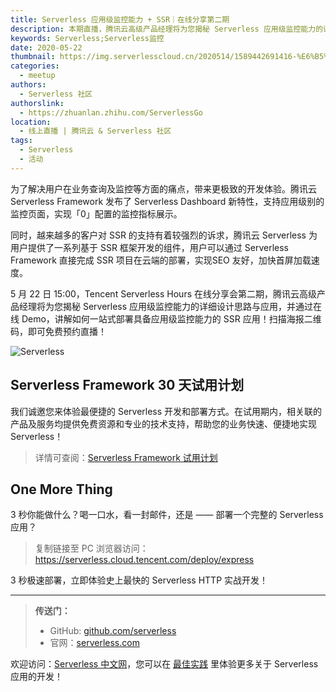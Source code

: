 ```yaml
---
title: Serverless 应用级监控能力 + SSR｜在线分享第二期
description: 本期直播，腾讯云高级产品经理将为您揭秘 Serverless 应用级监控能力的详细设计思路与应用
keywords: Serverless;Serverless监控
date: 2020-05-22
thumbnail: https://img.serverlesscloud.cn/2020514/1589442691416-%E6%B5%B7%E6%8A%A5%281%29-sketch_%E5%89%AF%E6%9C%AC.png
categories:
  - meetup
authors:
  - Serverless 社区
authorslink: 
  - https://zhuanlan.zhihu.com/ServerlessGo
location: 
  - 线上直播 | 腾讯云 & Serverless 社区
tags:
  - Serverless
  - 活动  
---
```


为了解决用户在业务查询及监控等方面的痛点，带来更极致的开发体验。腾讯云 Serverless Framework 发布了 Serverless Dashboard 新特性，支持应用级别的监控页面，实现「0」配置的监控指标展示。

同时，越来越多的客户对 SSR 的支持有着较强烈的诉求，腾讯云 Serverless 为用户提供了一系列基于 SSR 框架开发的组件，用户可以通过 Serverless Framework 直接完成 SSR 项目在云端的部署，实现SEO 友好，加快首屏加载速度。

5 月 22 日 15:00，Tencent Serverless Hours 在线分享会第二期，腾讯云高级产品经理将为您揭秘 Serverless 应用级监控能力的详细设计思路与应用，并通过在线 Demo，讲解如何一站式部署具备应用级监控能力的 SSR 应用！扫描海报二维码，即可免费预约直播！  

![Serverless](https://img.serverlesscloud.cn/2020514/1589442694081-%E6%B5%B7%E6%8A%A5%281%29-sketch.png)

## Serverless Framework 30 天试用计划

我们诚邀您来体验最便捷的 Serverless 开发和部署方式。在试用期内，相关联的产品及服务均提供免费资源和专业的技术支持，帮助您的业务快速、便捷地实现 Serverless！

> 详情可查阅：[Serverless Framework 试用计划](https://cloud.tencent.com/document/product/1154/38792)

## One More Thing
<div id='scf-deploy-iframe-or-md'><div><p>3 秒你能做什么？喝一口水，看一封邮件，还是 —— 部署一个完整的 Serverless 应用？</p><blockquote><p>复制链接至 PC 浏览器访问：<a href="https://serverless.cloud.tencent.com/deploy/express">https://serverless.cloud.tencent.com/deploy/express</a></p></blockquote><p>3 秒极速部署，立即体验史上最快的 Serverless HTTP 实战开发！</p></div></div>

---

> **传送门：**
> - GitHub: [github.com/serverless](https://github.com/serverless/serverless/blob/master/README_CN.md) 
> - 官网：[serverless.com](https://serverless.com/)

欢迎访问：[Serverless 中文网](https://serverlesscloud.cn/)，您可以在 [最佳实践](https://serverlesscloud.cn/best-practice) 里体验更多关于 Serverless 应用的开发！